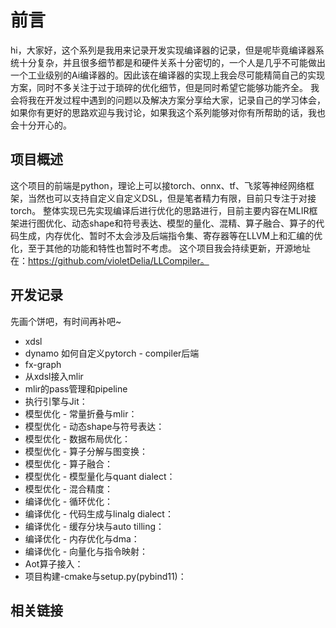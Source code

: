 # 前言

hi，大家好，这个系列是我用来记录开发实现编译器的记录，但是呢毕竟编译器系统十分复杂，并且很多细节都是和硬件关系十分密切的，一个人是几乎不可能做出一个工业级别的Ai编译器的。因此该在编译器的实现上我会尽可能精简自己的实现方案，同时不多关注于过于琐碎的优化细节，但是同时希望它能够功能齐全。
我会将我在开发过程中遇到的问题以及解决方案分享给大家，记录自己的学习体会，如果你有更好的思路欢迎与我讨论，如果我这个系列能够对你有所帮助的话，我也会十分开心的。

## 项目概述

这个项目的前端是python，理论上可以接torch、onnx、tf、飞浆等神经网络框架，当然也可以支持自定义自定义DSL，但是笔者精力有限，目前只专注于对接torch。
整体实现已先实现编译后进行优化的思路进行，目前主要内容在MLIR框架进行图优化、动态shape和符号表达、模型的量化、混精、算子融合、算子的代码生成，内存优化、暂时不太会涉及后端指令集、寄存器等在LLVM上和汇编的优化，至于其他的功能和特性也暂时不考虑。
这个项目我会持续更新，开源地址在：https://github.com/violetDelia/LLCompiler。

## 开发记录

先画个饼吧，有时间再补吧~

- xdsl
- dynamo 如何自定义pytorch - compiler后端
- fx-graph
- 从xdsl接入mlir
- mlir的pass管理和pipeline
- 执行引擎与Jit：
- 模型优化 - 常量折叠与mlir：
- 模型优化 - 动态shape与符号表达：
- 模型优化 - 数据布局优化：
- 模型优化 - 算子分解与图变换：
- 模型优化 - 算子融合：
- 模型优化 - 模型量化与quant dialect：
- 模型优化 - 混合精度：
- 编译优化 - 循环优化：
- 编译优化 - 代码生成与linalg dialect：
- 编译优化 - 缓存分块与auto tilling：
- 编译优化 - 内存优化与dma：
- 编译优化 - 向量化与指令映射：
- Aot算子接入：
- 项目构建-cmake与setup.py(pybind11)：

## 相关链接
